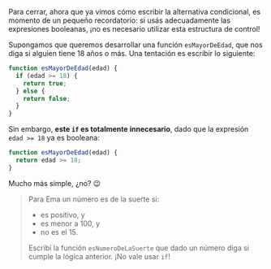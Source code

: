 Para cerrar, ahora que ya vimos cómo escribir la alternativa condicional, es momento de un pequeño recordatorio:
si usás adecuadamente las expresiones booleanas, ¡no es necesario utilizar esta estructura de control!

Supongamos que queremos desarrollar una función `esMayorDeEdad`, que nos diga si alguien tiene
18 años o más. Una tentación es escribir lo siguiente:

```javascript
function esMayorDeEdad(edad) {
  if (edad >= 18) {
    return true;
  } else {
    return false;
  }
}
```

Sin embargo, **este `if` es totalmente innecesario**, dado que la expresión `edad >= 18` ya es booleana:

```javascript
function esMayorDeEdad(edad) {
  return edad >= 18;
}
```

Mucho más simple, ¿no? :wink:

> Para Ema un número es de la suerte si:
>
> * es positivo, y
> * es menor a 100, y
> * no es el 15.
>
> Escribí la función `esNumeroDeLaSuerte` que dado un número diga si cumple la lógica anterior. ¡No vale usar `if`! 
